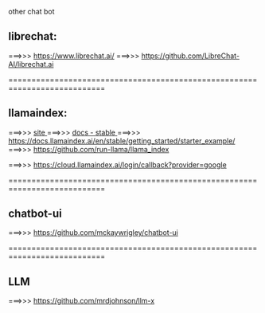 other chat bot

## librechat:

===>>> https://www.librechat.ai/
===>>> https://github.com/LibreChat-AI/librechat.ai


===========================================================================

## llamaindex:

===>>> [ site ]( https://www.llamaindex.ai/ )
===>>> [ docs - stable ](https://docs.llamaindex.ai/en/stable/)
===>>> https://docs.llamaindex.ai/en/stable/getting_started/starter_example/
===>>> https://github.com/run-llama/llama_index


===>>> https://cloud.llamaindex.ai/login/callback?provider=google


===========================================================================

## chatbot-ui

===>>> https://github.com/mckaywrigley/chatbot-ui


===========================================================================

## LLM

===>>> https://github.com/mrdjohnson/llm-x



